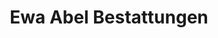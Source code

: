 ---
title: "Ewa Abel Bestattungen"
url: /magdeburg/ewa-abel-bestattungen-ottenbergstrasse/
shop: Bestattungen
---